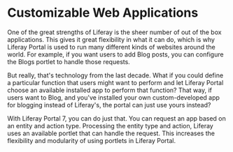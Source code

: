 # Customizable Web Applications [](id=customizable-web-applications)

One of the great strengths of Liferay is the sheer number of out of the box
applications. This gives it great flexibility in what it can do, which is why
Liferay Portal is used to run many different kinds of websites around the world.
For example, if you want users to add Blog posts, you can configure the Blogs
portlet to handle those requests. 

But really, that's technology from the last decade. What if you could define a
particular function that users might want to perform and let Liferay Portal
choose an available installed app to perform that function? That way, if users
want to Blog, and you've installed your own custom-developed app for blogging
instead of Liferay's, the portal can just use yours instead? 

With Liferay Portal 7, you can do just that. You can request an app based on an
entity and action type. Processing the entity type and action, Liferay uses an
available portlet that can handle the request. This increases the flexibility
and modularity of using portlets in Liferay Portal.

